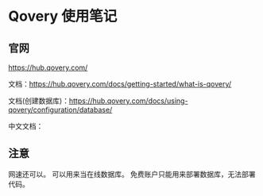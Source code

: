 # Qovery 使用笔记

## 官网

https://hub.qovery.com/

文档：https://hub.qovery.com/docs/getting-started/what-is-qovery/

文档(创建数据库)：https://hub.qovery.com/docs/using-qovery/configuration/database/

中文文档：



## 注意

网速还可以。
可以用来当在线数据库。
免费账户只能用来部署数据库，无法部署代码。


